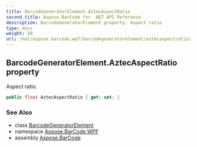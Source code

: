 ```yaml
---
title: BarcodeGeneratorElement.AztecAspectRatio
second_title: Aspose.BarCode for .NET API Reference
description: BarcodeGeneratorElement property. Aspect ratio
type: docs
weight: 50
url: /net/aspose.barcode.wpf/barcodegeneratorelement/aztecaspectratio/
---
```

## BarcodeGeneratorElement.AztecAspectRatio property

Aspect ratio.

```csharp
public float AztecAspectRatio { get; set; }
```

### See Also

* class [BarcodeGeneratorElement](../)
* namespace [Aspose.BarCode.WPF](../../../aspose.barcode.wpf/)
* assembly [Aspose.BarCode](../../../)


